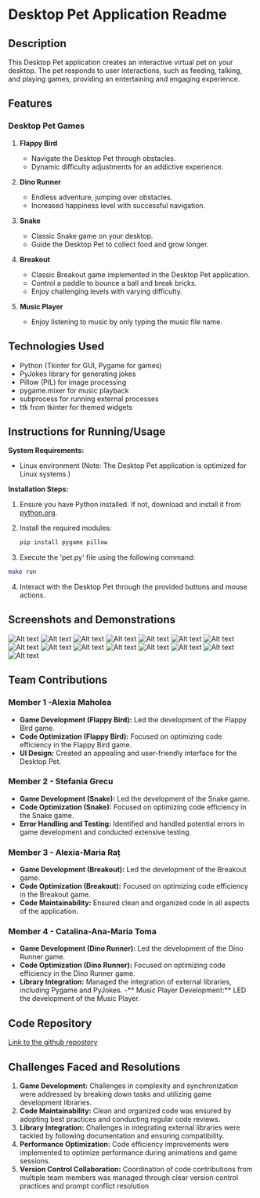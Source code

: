 
# Desktop Pet Application Readme

## Description
This Desktop Pet application creates an interactive virtual pet on your desktop. The pet responds to user interactions, such as feeding, talking, and playing games, providing an entertaining and engaging experience.

## Features
### Desktop Pet Games
1. **Flappy Bird**
   - Navigate the Desktop Pet through obstacles.
   - Dynamic difficulty adjustments for an addictive experience.

2. **Dino Runner**
   - Endless adventure, jumping over obstacles.
   - Increased happiness level with successful navigation.

3. **Snake**
   - Classic Snake game on your desktop.
   - Guide the Desktop Pet to collect food and grow longer.

4. **Breakout**
   - Classic Breakout game implemented in the Desktop Pet application.
   - Control a paddle to bounce a ball and break bricks.
   - Enjoy challenging levels with varying difficulty.

1.	**Music Player**
    - Enjoy listening to music by only typing the music file name.

## Technologies Used
- Python (Tkinter for GUI, Pygame for games)
- PyJokes library for generating jokes
- Pillow (PIL) for image processing
- pygame.mixer for music playback
- subprocess for running external processes
- ttk from tkinter for themed widgets

## Instructions for Running/Usage

**System Requirements:**
- Linux environment (Note: The Desktop Pet application is optimized for Linux systems.)

**Installation Steps:**
1. Ensure you have Python installed. If not, download and install it from [python.org](https://www.python.org/downloads/).

2. Install the required modules:
   ```bash
   pip install pygame pillow

3.	Execute the 'pet.py' file using the following command:
   ```bash
   make run
   ```

4.	Interact with the Desktop Pet through the provided buttons and mouse actions.

## Screenshots and Demonstrations
![Alt text](/screenshots/1.jpg "Optional title")
![Alt text](/screenshots/2.jpg "Optional title")
![Alt text](/screenshots/3.jpg "Optional title")
![Alt text](/screenshots/4.jpg "Optional title")
![Alt text](/screenshots/5.jpg "Optional title")
![Alt text](/screenshots/6.jpg "Optional title")
![Alt text](/screenshots/talk.jpg "Optional title")
![Alt text](/screenshots/feed.jpg "Optional title")
![Alt text](/screenshots/joke.jpg "Optional title")
![Alt text](/screenshots/music1.jpg "Optional title") ![Alt text](/screenshots/music2.jpg "Optional title")
![Alt text](/screenshots/flappy.jpg "Optional title")
![Alt text](/screenshots/breakout.jpg "Optional title")
![Alt text](/screenshots/dino.jpg "Optional title")
![Alt text](/screenshots/snake.jpg "Optional title")

## Team Contributions

### Member 1 -Alexia Maholea
- **Game Development (Flappy Bird):** Led the development of the Flappy Bird game.
- **Code Optimization (Flappy Bird):** Focused on optimizing code efficiency in the Flappy Bird game.
- **UI Design:** Created an appealing and user-friendly interface for the Desktop Pet.

### Member 2 - Stefania Grecu
- **Game Development (Snake):** Led the development of the Snake game.
- **Code Optimization (Snake):** Focused on optimizing code efficiency in the Snake game.
- **Error Handling and Testing:** Identified and handled potential errors in game development and conducted extensive testing.

### Member 3 - Alexia-Maria Raț
- **Game Development (Breakout):** Led the development of the Breakout game.
- **Code Optimization (Breakout):** Focused on optimizing code efficiency in the Breakout game.
- **Code Maintainability:** Ensured clean and organized code in all aspects of the application.

### Member 4 - Catalina-Ana-Maria Toma
- **Game Development (Dino Runner):** Led the development of the Dino Runner game.
- **Code Optimization (Dino Runner):** Focused on optimizing code efficiency in the Dino Runner game.
- **Library Integration:** Managed the integration of external libraries, including Pygame and PyJokes.
-** Music Player Development:** LED the development of the Music Player.


## Code Repository 
[Link to the github repostory](https://github.com/catalina72/desktop_pet/)

## Challenges Faced and Resolutions

1. **Game Development:** Challenges in complexity and synchronization were addressed by breaking down tasks and utilizing game development libraries.
2. **Code Maintainability:** Clean and organized code was ensured by adopting best practices and conducting regular code reviews.
3. **Library Integration:** Challenges in integrating external libraries were tackled by following documentation and ensuring compatibility.
4. **Performance Optimization:** Code efficiency improvements were implemented to optimize performance during animations and game sessions.
5. **Version Control Collaboration:** Coordination of code contributions from multiple team members was managed through clear version control practices and prompt conflict resolution
